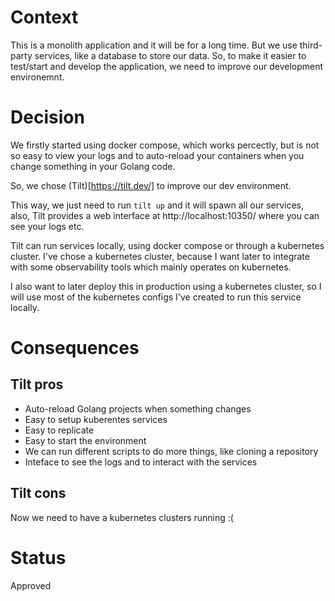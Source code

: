 # Context
This is a monolith application and it will be for a long time. But we use third-party services, like a database to store our data. So, to make it easier to test/start and develop the application, we need to improve our development environemnt.

# Decision
We firstly started using docker compose, which works percectly, but is not so easy to view your logs and to auto-reload your containers when you change something in your Golang code.

So, we chose (Tilt)[https://tilt.dev/] to improve our dev environment.

This way, we just need to run `tilt up` and it will spawn all our services, also, Tilt provides a web interface at http://localhost:10350/ where you can see your logs etc.

Tilt can run services locally, using docker compose or through a kubernetes cluster. I've chose a kubernetes cluster, because I want later to integrate with some observability tools which mainly operates on kubernetes.

I also want to later deploy this in production using a kubernetes cluster, so I will use most of the kubernetes configs I've created to run this service locally.

# Consequences
## Tilt pros
- Auto-reload Golang projects when something changes
- Easy to setup kuberentes services
- Easy to replicate
- Easy to start the environment
- We can run different scripts to do more things, like cloning a repository
- Inteface to see the logs and to interact with the services

## Tilt cons
Now we need to have a kubernetes clusters running :(

# Status
Approved
